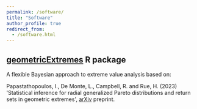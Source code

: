 ```yaml
---
permalink: /software/
title: "Software"
author_profile: true
redirect_from: 
  - /software.html
---
```


## [geometricExtremes](https://github.com/ipapasta/geometricExtremes) R package

A flexible Bayesian approach to extreme value analysis based on:

Papastathopoulos, I., De Monte, L., Campbell, R. and Rue, H. (2023) 'Statistical inference for radial generalized Pareto distributions and return sets in geometric extremes', [arXiv](https://arxiv.org/abs/2310.06130) preprint.